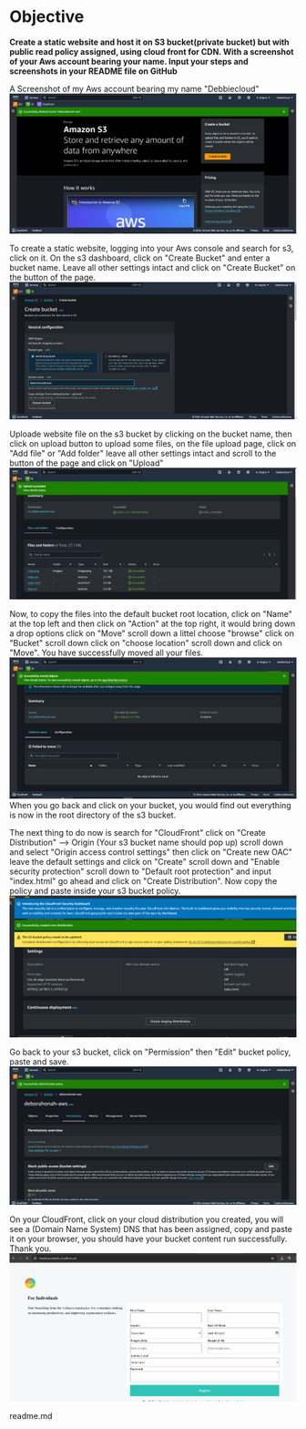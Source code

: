 # Objective

**Create a static website and host it on S3 bucket(private bucket) but with public read policy assigned, using cloud front for CDN. With a screenshot of your Aws account bearing your name. Input your steps and screenshots in your README file on GitHub**

A Screenshot of my Aws account bearing my name "Debbiecloud"
![Aws-account](./Images/Aws-account.PNG)

To create a static website, logging into your Aws console and search for s3, click on it. On the s3 dashboard, click on "Create Bucket" and enter a bucket name. Leave all other settings intact and click on "Create Bucket" on the button of the page.
![Bucket-name](./Images/Creating-s3-bucket.PNG)

Uploade website file on the s3 bucket by clicking on the bucket name, then click on upload button to upload some files, on the file upload page, click on "Add file" or "Add folder" leave all other settings intact and scroll to the button of the page and click on "Upload"
![Upload-files](./Images/Uploading-files.PNG)

Now, to copy the files into the default bucket root location, click on "Name" at the top left and then click on "Action" at the top right, it would bring down a drop options click on "Move" scroll down a littel choose "browse" click on "Bucket" scroll down click on "choose location" scroll down and click on "Move". You have successfully moved all your files. 
![Moved-files](./Images/Moving-files-to-root-directory.PNG)
When you go back and click on your bucket, you would find out everything is now in the root directory of the s3 bucket.

The next thing to do now is search for "CloudFront" click on "Create Distribution" --> Origin (Your s3 bucket name should pop up) scroll down and select "Origin access control settings" then click on "Create new OAC" leave the default settings and click on "Create" scroll down and "Enable security protection" scroll down to "Default root protection" and input "index.html" go ahead and click on "Create Distribution". Now copy the policy and paste inside your s3 bucket policy.
![Create-distribution](./Images/Successfully-created-distribution.PNG)

Go back to your s3 bucket, click on "Permission" then "Edit" bucket policy, paste and save.
![Bucket-policy](./Images/Edit-your-bucket-policy.PNG)

On your CloudFront, click on your cloud distribution you created, you will see a (Domain Name System) DNS that has been assigned, copy and paste it on your browser, you should have your bucket content run successfully. Thank you.
![Bucket-content](./Images/Bucket%20content.PNG)

readme.md